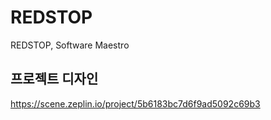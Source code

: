 # REDSTOP

REDSTOP, Software Maestro



## 프로젝트 디자인

https://scene.zeplin.io/project/5b6183bc7d6f9ad5092c69b3
